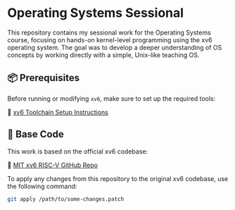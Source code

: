 # Operating Systems Sessional 

This repository contains my sessional work for the Operating Systems course, focusing on hands-on kernel-level programming using the xv6 operating system. The goal was to develop a deeper understanding of OS concepts by working directly with a simple, Unix-like teaching OS.

## 📦 Prerequisites

Before running or modifying `xv6`, make sure to set up the required tools:

🔗 [xv6 Toolchain Setup Instructions](https://pdos.csail.mit.edu/6.828/2022/tools.html)

## 🧱 Base Code

This work is based on the official xv6 codebase:

🔗 [MIT xv6 RISC-V GitHub Repo](https://github.com/mit-pdos/xv6-riscv)

To apply any changes from this repository to the original xv6 codebase, use the following command:

```bash
git apply /path/to/some-changes.patch

